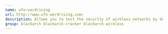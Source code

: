 ```yaml
---
name: ufo-wardriving
url: http://www.ufo-wardriving.com/
description: Allows you to test the security of wireless networks by detecting their passwords based on the router model.
group: blackarch blackarch-cracker blackarch-wireless
---
```

